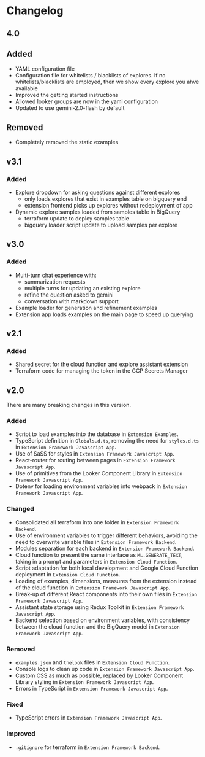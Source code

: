 # Changelog

## 4.0

## Added
- YAML configuration file
- Configuration file for whitelists / blacklists of explores. If no whitelists/blacklists are employed, then we show every explore you ahve available
- Improved the getting started instructions
- Allowed looker groups are now in the yaml configuration
- Updated to use gemini-2.0-flash by default

## Removed
- Completely removed the static examples

## v3.1

### Added
- Explore dropdown for asking questions against different explores
  - only loads explores that exist in examples table on bigquery end
  - extension frontend picks up explores without redeployment of app
- Dynamic explore samples loaded from samples table in BigQuery
  - terraform update to deploy samples table
  - bigquery loader script update to upload samples per explore
  
## v3.0

### Added
- Multi-turn chat experience with:
  - summarization requests
  - multiple turns for updating an existing explore
  - refine the question asked to gemini
  - conversation with markdown support
- Example loader for generation and refinement examples
- Extension app loads examples on the main page to speed up querying

## v2.1

### Added
- Shared secret for the cloud function and explore assistant extension
- Terraform code for managing the token in the GCP Secrets Manager

## v2.0

There are many breaking changes in this version.

### Added
- Script to load examples into the database in `Extension Examples`.
- TypeScript definition in `Globals.d.ts`, removing the need for `styles.d.ts` in `Extension Framework Javascript App`.
- Use of SaSS for styles in `Extension Framework Javascript App`.
- React-router for routing between pages in `Extension Framework Javascript App`.
- Use of primitives from the Looker Component Library in `Extension Framework Javascript App`.
- Dotenv for loading environment variables into webpack in `Extension Framework Javascript App`.

### Changed
- Consolidated all terraform into one folder in `Extension Framework Backend`.
- Use of environment variables to trigger different behaviors, avoiding the need to overwrite variable files in `Extension Framework Backend`.
- Modules separation for each backend in `Extension Framework Backend`.
- Cloud function to present the same interface as `ML.GENERATE_TEXT`, taking in a prompt and parameters in `Extension Cloud Function`.
- Script adaptation for both local development and Google Cloud Function deployment in `Extension Cloud Function`.
- Loading of examples, dimensions, measures from the extension instead of the cloud function in `Extension Framework Javascript App`.
- Break-up of different React components into their own files in `Extension Framework Javascript App`.
- Assistant state storage using Redux Toolkit in `Extension Framework Javascript App`.
- Backend selection based on environment variables, with consistency between the cloud function and the BigQuery model in `Extension Framework Javascript App`.

### Removed
- `examples.json` and `thelook` files in `Extension Cloud Function`.
- Console logs to clean up code in `Extension Framework Javascript App`.
- Custom CSS as much as possible, replaced by Looker Component Library styling in `Extension Framework Javascript App`.
- Errors in TypeScript in `Extension Framework Javascript App`.

### Fixed
- TypeScript errors in `Extension Framework Javascript App`.

### Improved
- `.gitignore` for terraform in `Extension Framework Backend`.
